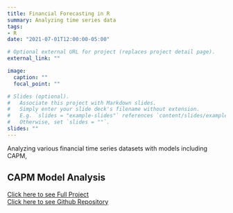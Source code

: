 ```yaml
---
title: Financial Forecasting in R
summary: Analyzing time series data
tags:
- R
date: "2021-07-01T12:00:00-05:00"

# Optional external URL for project (replaces project detail page).
external_link: ""

image:
  caption: ""
  focal_point: ""

# Slides (optional).
#   Associate this project with Markdown slides.
#   Simply enter your slide deck's filename without extension.
#   E.g. `slides = "example-slides"` references `content/slides/example-slides.md`.
#   Otherwise, set `slides = ""`.
slides: ""
---
```


Analyzing various financial time series datasets with models including CAPM,

## CAPM Model Analysis <br>
[Click here to see Full Project](https://naimsej.github.io/CAPM-Financial-Analysis/)<br>
[Click here to see Github Repository](https://github.com/naimsej/CAPM-Financial-Analysis)